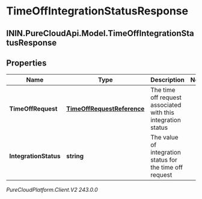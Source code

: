 # TimeOffIntegrationStatusResponse

## ININ.PureCloudApi.Model.TimeOffIntegrationStatusResponse

## Properties

|Name | Type | Description | Notes|
|------------ | ------------- | ------------- | -------------|
| **TimeOffRequest** | [**TimeOffRequestReference**](TimeOffRequestReference) | The time off request associated with this integration status | |
| **IntegrationStatus** | **string** | The value of integration status for the time off request | |



_PureCloudPlatform.Client.V2 243.0.0_
